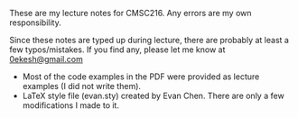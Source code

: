 These are my lecture notes for CMSC216. Any errors are my own responsibility.

Since these notes are typed up during lecture, there are probably at least a few typos/mistakes. If you find any, please let me know at 0ekesh@gmail.com


- Most of the code examples in the PDF were provided as lecture examples (I did not write them).
- LaTeX style file (evan.sty) created by Evan Chen. There are only a few modifications I made to it.
